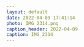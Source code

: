 ```yaml
---
layout: default
date: 2022-04-09 17:41:14
photo: IMG_2314.png
caption_header: 2022-04-09
caption: IMG_2314
---
```

